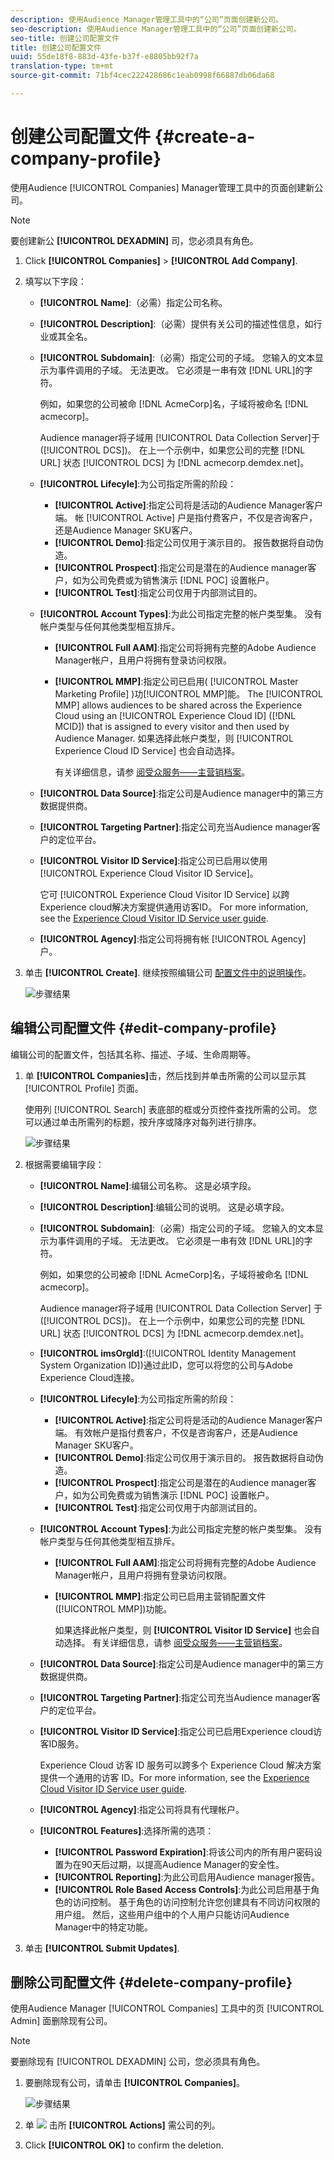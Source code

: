 ```yaml
---
description: 使用Audience Manager管理工具中的“公司”页面创建新公司。
seo-description: 使用Audience Manager管理工具中的“公司”页面创建新公司。
seo-title: 创建公司配置文件
title: 创建公司配置文件
uuid: 55de18f8-883d-43fe-b37f-e8805bb92f7a
translation-type: tm+mt
source-git-commit: 71bf4cec222428686c1eab0998f66887db06da68

---
```



# 创建公司配置文件 {#create-a-company-profile}

使用Audience [!UICONTROL Companies] Manager管理工具中的页面创建新公司。

<!-- t_create_company.xml -->

>[!NOTE]
>
>要创建新公 **[!UICONTROL DEXADMIN]** 司，您必须具有角色。

1. Click **[!UICONTROL Companies]** &gt; **[!UICONTROL Add Company]**.
1. 填写以下字段：

   * **[!UICONTROL Name]**:（必需）指定公司名称。
   * **[!UICONTROL Description]**:（必需）提供有关公司的描述性信息，如行业或其全名。
   * **[!UICONTROL Subdomain]**:（必需）指定公司的子域。 您输入的文本显示为事件调用的子域。 无法更改。 它必须是一串有效 [!DNL URL]的字符。

      例如，如果您的公司被命 [!DNL AcmeCorp]名，子域将被命名 [!DNL acmecorp]。

      Audience manager将子域用 [!UICONTROL Data Collection Server]于([!UICONTROL DCS])。 在上一个示例中，如果您公司的完整 [!DNL URL] 状态 [!UICONTROL DCS] 为 [!DNL acmecorp.demdex.net]。

   * **[!UICONTROL Lifecyle]**:为公司指定所需的阶段：
      * **[!UICONTROL Active]**:指定公司将是活动的Audience Manager客户端。 帐 [!UICONTROL Active] 户是指付费客户，不仅是咨询客户，还是Audience Manager SKU客户。
      * **[!UICONTROL Demo]**:指定公司仅用于演示目的。 报告数据将自动伪造。
      * **[!UICONTROL Prospect]**:指定公司是潜在的Audience manager客户，如为公司免费或为销售演示 [!DNL POC] 设置帐户。
      * **[!UICONTROL Test]**:指定公司仅用于内部测试目的。
   * **[!UICONTROL Account Types]**:为此公司指定完整的帐户类型集。 没有帐户类型与任何其他类型相互排斥。
      * **[!UICONTROL Full AAM]**:指定公司将拥有完整的Adobe Audience Manager帐户，且用户将拥有登录访问权限。
      * **[!UICONTROL MMP]**:指定公司已启用( [!UICONTROL Master Marketing Profile] )功[!UICONTROL MMP]能。 The [!UICONTROL MMP] allows audiences to be shared across the Experience Cloud using an [!UICONTROL Experience Cloud ID] ([!DNL MCID]) that is assigned to every visitor and then used by Audience Manager. 如果选择此帐户类型，则 [!UICONTROL Experience Cloud ID Service] 也会自动选择。

         有关详细信息，请参 [阅受众服务——主营销档案](https://marketing.adobe.com/resources/help/en_US/mcloud/audience_library.html)。
   * **[!UICONTROL Data Source]**:指定公司是Audience manager中的第三方数据提供商。
   * **[!UICONTROL Targeting Partner]**:指定公司充当Audience manager客户的定位平台。
   * **[!UICONTROL Visitor ID Service]**:指定公司已启用以使用 [!UICONTROL Experience Cloud Visitor ID Service]。

      它可 [!UICONTROL Experience Cloud Visitor ID Service] 以跨Experience cloud解决方案提供通用访客ID。 For more information, see the [Experience Cloud Visitor ID Service user guide](https://marketing.adobe.com/resources/help/en_US/mcvid/mcvid-overview.html).

   * **[!UICONTROL Agency]**:指定公司将拥有帐 [!UICONTROL Agency] 户。



1. 单击 **[!UICONTROL Create]**. 继续按照编辑公司 [配置文件中的说明操作](../companies/admin-manage-company-profiles.md#edit-company-profile)。

   ![步骤结果](assets/add_company.png)

## 编辑公司配置文件 {#edit-company-profile}

编辑公司的配置文件，包括其名称、描述、子域、生命周期等。

<!-- t_edit_company_profile.xml -->

1. 单 **[!UICONTROL Companies]**&#x200B;击，然后找到并单击所需的公司以显示其 [!UICONTROL Profile] 页面。

   使用列 [!UICONTROL Search] 表底部的框或分页控件查找所需的公司。 您可以通过单击所需列的标题，按升序或降序对每列进行排序。

   ![步骤结果](assets/profile_company.png)

1. 根据需要编辑字段：

   * **[!UICONTROL Name]**:编辑公司名称。 这是必填字段。
   * **[!UICONTROL Description]**:编辑公司的说明。 这是必填字段。
   * **[!UICONTROL Subdomain]**:（必需）指定公司的子域。 您输入的文本显示为事件调用的子域。 无法更改。 它必须是一串有效 [!DNL URL]的字符。

      例如，如果您的公司被命 [!DNL AcmeCorp]名，子域将被命名 [!DNL acmecorp]。

      Audience manager将子域用 [!UICONTROL Data Collection Server] 于([!UICONTROL DCS])。 在上一个示例中，如果您公司的完整 [!DNL URL] 状态 [!UICONTROL DCS] 为 [!DNL acmecorp.demdex.net]。

   * **[!UICONTROL imsOrgld]**:([!UICONTROL Identity Management System Organization ID])通过此ID，您可以将您的公司与Adobe Experience Cloud连接。
   * **[!UICONTROL Lifecyle]**:为公司指定所需的阶段：
      * **[!UICONTROL Active]**:指定公司将是活动的Audience Manager客户端。 有效帐户是指付费客户，不仅是咨询客户，还是Audience Manager SKU客户。
      * **[!UICONTROL Demo]**:指定公司仅用于演示目的。 报告数据将自动伪造。
      * **[!UICONTROL Prospect]**:指定公司是潜在的Audience manager客户，如为公司免费或为销售演示 [!DNL POC] 设置帐户。
      * **[!UICONTROL Test]**:指定公司仅用于内部测试目的。
   * **[!UICONTROL Account Types]**:为此公司指定完整的帐户类型集。 没有帐户类型与任何其他类型相互排斥。
      * **[!UICONTROL Full AAM]**:指定公司将拥有完整的Adobe Audience Manager帐户，且用户将拥有登录访问权限。
      * **[!UICONTROL MMP]**:指定公司已启用主营销配置文件([!UICONTROL MMP])功能。

         如果选择此帐户类型，则 **[!UICONTROL Visitor ID Service]** 也会自动选择。
有关详细信息，请参 [阅受众服务——主营销档案](https://marketing.adobe.com/resources/help/en_US/mcloud/audience_library.html)。
   * **[!UICONTROL Data Source]**:指定公司是Audience manager中的第三方数据提供商。
   * **[!UICONTROL Targeting Partner]**:指定公司充当Audience manager客户的定位平台。
   * **[!UICONTROL Visitor ID Service]**:指定公司已启用Experience cloud访客ID服务。

      Experience Cloud 访客 ID 服务可以跨多个 Experience Cloud 解决方案提供一个通用的访客 ID。For more information, see the [Experience Cloud Visitor ID Service user guide](https://microsite.omniture.com/t2/help/en_US/mcvid/mcvid_service.html).

   * **[!UICONTROL Agency]**:指定公司将具有代理帐户。
   * **[!UICONTROL Features]**:选择所需的选项：
      * **[!UICONTROL Password Expiration]**:将该公司内的所有用户密码设置为在90天后过期，以提高Audience Manager的安全性。
      * **[!UICONTROL Reporting]**:为此公司启用Audience manager报告。
      * **[!UICONTROL Role Based Access Controls]**:为此公司启用基于角色的访问控制。 基于角色的访问控制允许您创建具有不同访问权限的用户组。 然后，这些用户组中的个人用户只能访问Audience Manager中的特定功能。


1. 单击 **[!UICONTROL Submit Updates]**.

## 删除公司配置文件 {#delete-company-profile}

使用Audience Manager [!UICONTROL Companies] 工具中的页 [!UICONTROL Admin] 面删除现有公司。

<!-- t_delete_company.xml -->

>[!NOTE]
>
>要删除现有 [!UICONTROL DEXADMIN] 公司，您必须具有角色。

1. 要删除现有公司，请单击 **[!UICONTROL Companies]**。

   ![步骤结果](assets/companies.png)

1. 单 ![](assets/icon_delete.png) 击所 **[!UICONTROL Actions]** 需公司的列。
1. Click **[!UICONTROL OK]** to confirm the deletion.
